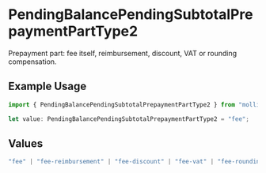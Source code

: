 # PendingBalancePendingSubtotalPrepaymentPartType2

Prepayment part: fee itself, reimbursement, discount, VAT or rounding compensation.

## Example Usage

```typescript
import { PendingBalancePendingSubtotalPrepaymentPartType2 } from "mollie-api-typescript/models/operations";

let value: PendingBalancePendingSubtotalPrepaymentPartType2 = "fee";
```

## Values

```typescript
"fee" | "fee-reimbursement" | "fee-discount" | "fee-vat" | "fee-rounding-compensation"
```